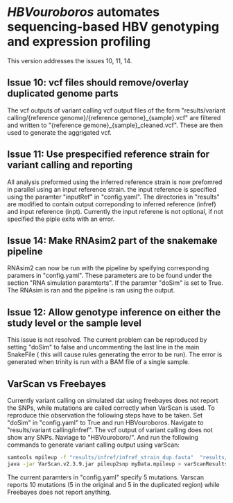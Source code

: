 *HBVouroboros* automates sequencing-based HBV genotyping and expression profiling
===

This version addresses the issues 10, 11, 14.

## Issue 10: vcf files should remove/overlay duplicated genome parts
The vcf outputs of variant calling vcf output files of the form "results/variant calling/{reference genome}/{reference gemone}\_{sample}.vcf" are filtered and written to "{reference gemone}\_{sample}\_cleaned.vcf". These are then used to generate the aggrigated vcf.

## Issue 11: Use prespecified reference strain for variant calling and reporting
All analysis preformed using the inferred reference strain is now prefomred in parallel using an input reference strain. the input reference is specified using the paramter "inputRef" in "config.yaml". The directories in "results" are modified to contain output correponding to inferred reference (infref) and input reference (inpt). Currently the input referene is not optional, if not specified the piple exits with an error. 

## Issue 14: Make RNAsim2 part of the snakemake pipeline
RNAsim2 can now be run with the pipeline by speifying corresponding paramers in "config.yaml". These parameters are to be found under the section "RNA simulation paramterts". If the paramter "doSim" is set to True. The RNAsim is ran and the pipeline is ran using the output.

## Issue 12: Allow genotype inference on either the study level or the sample level
This issue is not resolved. The current problem can be reproduced by setting "doSim" to false and uncommenting the last line in the main SnakeFile ( this will cause rules generating the error to be run). The error is generated when trinity is run with a BAM file of a single sample.

## VarScan vs Freebayes
Currently variant calling on simulated dat using freebayes does not report the SNPs, while mutations are called correctly when VarScan is used. To reproduce thie observation the following steps have to be taken. Set "doSim" in "config.yaml" to True and run HBVouroboros. Navigate to "results/variant calling/infref". The vcf output 
of variant calling does not show any SNPs. Naviage to "HBVouroboro/". And run the following commands to generate variant calling output using varScan:

```bash
samtools mpileup -f "results/infref/infref_strain_dup.fasta"  "results/infref_bam/infref_simSample.sorted.bam > myData.mpileup"
java -jar VarScan.v2.3.9.jar pileup2snp myData.mpileup > varScanResults.txt
```
The current paramters in "config.yaml" specify 5 mutations. Varscan reports 10 mutations (5 in the original and 5 in the duplicated region) while Freebayes does not report anything.
